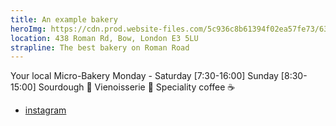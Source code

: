 ```yaml
---
title: An example bakery
heroImg: https://cdn.prod.website-files.com/5c936c8b61394f02ea57fe73/633fefefb8c5af5e17af34e6_DSC01957%20(1)-min.webp
location: 438 Roman Rd, Bow, London E3 5LU
strapline: The best bakery on Roman Road
---
```


Your local Micro-Bakery
Monday - Saturday [7:30-16:00]
Sunday [8:30-15:00]
Sourdough 🥖
Vienoisserie 🥐
Speciality coffee ☕️

- [instagram](https://www.instagram.com/breaderybakery)
